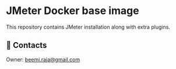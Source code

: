 JMeter Docker base image
================================

This repository contains JMeter installation along with extra plugins.

## :postbox: Contacts

Owner: [beemi.raja@gmail.com](beemi.raja@gmail.com)